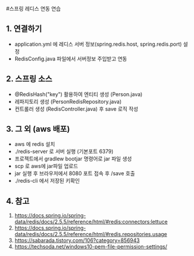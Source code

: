 #스프링 레디스 연동 연습

## 1. 연결하기
- application.yml 에 레디스 서버 정보(spring.redis.host, spring.redis.port) 설정
- RedisConfig.java 파일에서 서버정보 주입받고 연동

## 2. 스프링 소스
- @RedisHash("key") 활용하여 엔티티 생성 (Person.java)
- 레파지토리 생성 (PersonRedisRepository.java)
- 컨트롤러 생성 (RedisController.java) 후 save 로직 작성

## 3. 그 외 (aws 배포)
- aws 에 redis 설치
- ./redis-server 로 서버 실행 (기본포트 6379)
- 프로젝트에서 gradlew bootjar 명령어로 jar 파일 생성
- scp 로 aws에 jar파일 업로드
- jar 실행 후 브라우저에서 8080 포트 접속 후 /save 호출
- ./redis-cli 에서 저장된 키확인

## 4. 참고
1. https://docs.spring.io/spring-data/redis/docs/2.5.5/reference/html/#redis:connectors:lettuce
2. https://docs.spring.io/spring-data/redis/docs/2.5.5/reference/html/#redis.repositories.usage
3. https://sabarada.tistory.com/106?category=856943
4. https://techsoda.net/windows10-pem-file-permission-settings/

